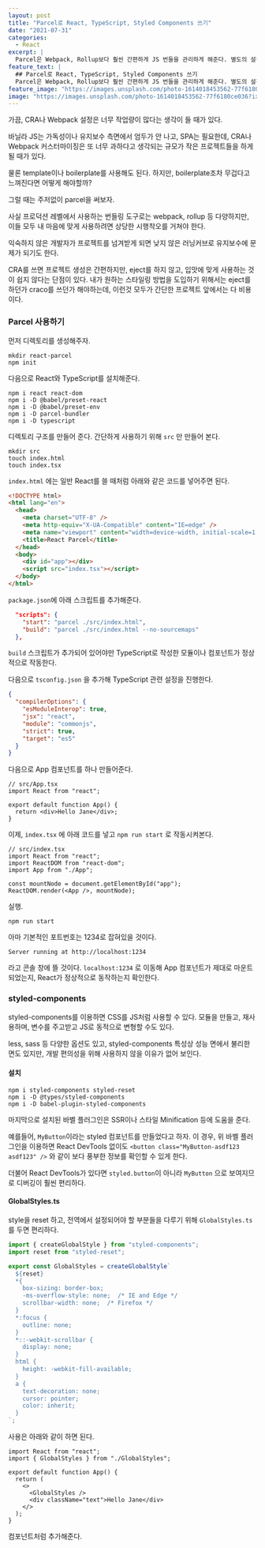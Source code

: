 ```yaml
---
layout: post
title: "Parcel로 React, TypeScript, Styled Components 쓰기"
date: "2021-07-31"
categories:
  - React
excerpt: |
  Parcel은 Webpack, Rollup보다 훨씬 간편하게 JS 번들을 관리하게 해준다. 별도의 설정 없이 간편하게 시작하고 싶다면 Parcel을 추천한다. 오늘은 Parcel을 이용해 React 프로젝트를 생성하고, TypeScript, Styled Components를 적용해본다.
feature_text: |
  ## Parcel로 React, TypeScript, Styled Components 쓰기
  Parcel은 Webpack, Rollup보다 훨씬 간편하게 JS 번들을 관리하게 해준다. 별도의 설정 없이 간편하게 시작하고 싶다면 Parcel을 추천한다. 오늘은 Parcel을 이용해 React 프로젝트를 생성하고, TypeScript, Styled Components를 적용해본다.
feature_image: "https://images.unsplash.com/photo-1614018453562-77f6180ce036?ixlib=rb-1.2.1&ixid=MnwxMjA3fDB8MHxwaG90by1wYWdlfHx8fGVufDB8fHx8&auto=format&fit=crop&w=1950&q=80"
image: "https://images.unsplash.com/photo-1614018453562-77f6180ce036?ixlib=rb-1.2.1&ixid=MnwxMjA3fDB8MHxwaG90by1wYWdlfHx8fGVufDB8fHx8&auto=format&fit=crop&w=1950&q=80"
---
```


가끔, CRA나 Webpack 설정은 너무 작업량이 많다는 생각이 들 때가 있다.

바닐라 JS는 가독성이나 유지보수 측면에서 엄두가 안 나고, SPA는 필요한데, CRA나 Webpack 커스터마이징은 또 너무 과하다고 생각되는 규모가 작은 프로젝트들을 하게될 때가 있다.

물론 template이나 boilerplate를 사용해도 된다. 하지만, boilerplate조차 무겁다고 느껴진다면 어떻게 해야할까?

그럴 때는 주저없이 parcel을 써보자.

사실 프로덕션 레벨에서 사용하는 번들링 도구로는 webpack, rollup 등 다양하지만, 이들 모두 내 마음에 맞게 사용하려면 상당한 시행착오를 거쳐야 한다.

익숙하지 않은 개발자가 프로젝트를 넘겨받게 되면 낮지 않은 러닝커브로 유지보수에 문제가 되기도 한다.

CRA를 쓰면 프로젝트 생성은 간편하지만, eject를 하지 않고, 입맛에 맞게 사용하는 것이 쉽지 않다는 단점이 있다. 내가 원하는 스타일링 방법을 도입하기 위해서는 eject를 하던가 craco를 쓰던가 해야하는데, 이런것 모두가 간단한 프로젝트 앞에서는 다 비용이다.

### Parcel 사용하기

먼저 디렉토리를 생성해주자.

```shell
mkdir react-parcel
npm init
```

다음으로 React와 TypeScript를 설치해준다.

```shell
npm i react react-dom
npm i -D @babel/preset-react
npm i -D @babel/preset-env
npm i -D parcel-bundler
npm i -D typescript
```

디렉토리 구조를 만들어 준다. 간단하게 사용하기 위해 `src` 만 만들어 본다.

```shell
mkdir src
touch index.html
touch index.tsx
```

`index.html` 에는 일반 React를 쓸 때처럼 아래와 같은 코드를 넣어주면 된다.

```html
<!DOCTYPE html>
<html lang="en">
  <head>
    <meta charset="UTF-8" />
    <meta http-equiv="X-UA-Compatible" content="IE=edge" />
    <meta name="viewport" content="width=device-width, initial-scale=1.0" />
    <title>React Parcel</title>
  </head>
  <body>
    <div id="app"></div>
    <script src="index.tsx"></script>
  </body>
</html>
```

`package.json`에 아래 스크립트를 추가해준다.

```json
  "scripts": {
    "start": "parcel ./src/index.html",
    "build": "parcel ./src/index.html --no-sourcemaps"
  },
```

`build` 스크립트가 추가되어 있어야만 TypeScript로 작성한 모듈이나 컴포넌트가 정상적으로 작동한다.

다음으로 `tsconfig.json` 을 추가해 TypeScript 관련 설정을 진행한다.

```json
{
  "compilerOptions": {
    "esModuleInterop": true,
    "jsx": "react",
    "module": "commonjs",
    "strict": true,
    "target": "es5"
  }
}
```

다음으로 App 컴포넌트를 하나 만들어준다.

```tsx
// src/App.tsx
import React from "react";

export default function App() {
  return <div>Hello Jane</div>;
}
```

이제, `index.tsx` 에 아래 코드를 넣고 `npm run start` 로 작동시켜본다.

```tsx
// src/index.tsx
import React from "react";
import ReactDOM from "react-dom";
import App from "./App";

const mountNode = document.getElementById("app");
ReactDOM.render(<App />, mountNode);
```

실행.

```shell
npm run start
```

아마 기본적인 포트번호는 1234로 잡혀있을 것이다.

```shell
Server running at http://localhost:1234
```

라고 콘솔 창에 뜰 것이다. `localhost:1234` 로 이동해 App 컴포넌트가 제대로 마운트 되었는지, React가 정상적으로 동작하는지 확인한다.

### styled-components

styled-components를 이용하면 CSS를 JS처럼 사용할 수 있다. 모듈을 만들고, 재사용하며, 변수를 주고받고 JS로 동적으로 변형할 수도 있다.

less, sass 등 다양한 옵션도 있고, styled-components 특성상 성능 면에서 불리한 면도 있지만, 개발 편의성을 위해 사용하지 않을 이유가 없어 보인다.

#### 설치

```shell
npm i styled-components styled-reset
npm i -D @types/styled-components
npm i -D babel-plugin-styled-components
```

마지막으로 설치된 바벨 플러그인은 SSR이나 스타일 Minification 등에 도움을 준다.

예를들어, `MyButton`이라는 styled 컴포넌트를 만들었다고 하자. 이 경우, 위 바벨 플러그인을 이용하면 React DevTools 없이도 `<button class="MyButton-asdf123 asdf123" />` 와 같이 보다 풍부한 정보를 확인할 수 있게 한다.

더불어 React DevTools가 있다면 `styled.button`이 아니라 `MyButton` 으로 보여지므로 디버깅이 훨씬 편리하다.

#### GlobalStyles.ts

style을 reset 하고, 전역에서 설정되어야 할 부분들을 다루기 위해 `GlobalStyles.ts`를 두면 편리하다.

```typescript
import { createGlobalStyle } from "styled-components";
import reset from "styled-reset";

export const GlobalStyles = createGlobalStyle`
  ${reset}
  *{
    box-sizing: border-box;
    -ms-overflow-style: none;  /* IE and Edge */
    scrollbar-width: none;  /* Firefox */
  }
  *:focus {
    outline: none;
  }
  *::-webkit-scrollbar {
    display: none;
  }
  html {
    height: -webkit-fill-available;
  }
  a {
    text-decoration: none;
    cursor: pointer;
    color: inherit;
  }
`;
```

사용은 아래와 같이 하면 된다.

```tsx
import React from "react";
import { GlobalStyles } from "./GlobalStyles";

export default function App() {
  return (
    <>
      <GlobalStyles />
      <div className="text">Hello Jane</div>
    </>
  );
}
```

컴포넌트처럼 추가해준다.
